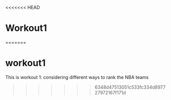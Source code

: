 <<<<<<< HEAD
# Workout1
=======
# workout1
This is workout 1: considering different ways to rank the NBA teams
>>>>>>> 6348d47513051c533fc334d897727972167f171d
